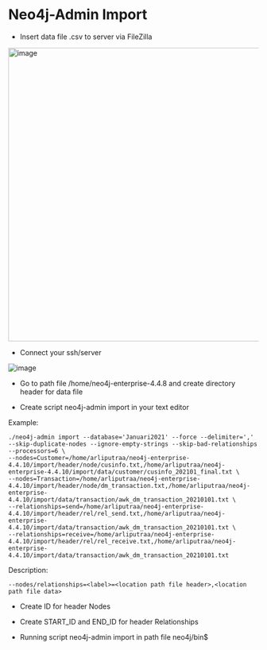 # Neo4j-Admin Import

* Insert data file .csv to server via FileZilla

<img width="591" alt="image" src="https://user-images.githubusercontent.com/110078907/181160672-2e254e80-d5cb-43fd-80af-aa5d0518c66e.png">

* Connect your ssh/server 

![image](https://user-images.githubusercontent.com/110078907/181174431-40fbbdfa-2fa7-48d1-a7ff-50ee938ff512.png)

* Go to path file /home/neo4j-enterprise-4.4.8 and create directory header for data file

* Create script neo4j-admin import in your text editor

Example:

	./neo4j-admin import --database='Januari2021' --force --delimiter=',' --skip-duplicate-nodes --ignore-empty-strings --skip-bad-relationships --processors=6 \
	--nodes=Customer=/home/arliputraa/neo4j-enterprise-4.4.10/import/header/node/cusinfo.txt,/home/arliputraa/neo4j-enterprise-4.4.10/import/data/customer/cusinfo_202101_final.txt \
	--nodes=Transaction=/home/arliputraa/neo4j-enterprise-4.4.10/import/header/node/dm_transaction.txt,/home/arliputraa/neo4j-enterprise-4.4.10/import/data/transaction/awk_dm_transaction_20210101.txt \
	--relationships=send=/home/arliputraa/neo4j-enterprise-4.4.10/import/header/rel/rel_send.txt,/home/arliputraa/neo4j-enterprise-4.4.10/import/data/transaction/awk_dm_transaction_20210101.txt \
	--relationships=receive=/home/arliputraa/neo4j-enterprise-4.4.10/import/header/rel/rel_receive.txt,/home/arliputraa/neo4j-enterprise-4.4.10/import/data/transaction/awk_dm_transaction_20210101.txt  

Description:

	--nodes/relationships=<label>=<location path file header>,<location path file data>

* Create ID for header Nodes
* Create START_ID and END_ID for header Relationships 

* Running script neo4j-admin import in path file neo4j/bin$


